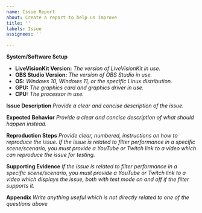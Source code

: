 ```yaml
---
name: Issue Report
about: Create a report to help us improve
title: ''
labels: Issue
assignees: ''

---
```


**System/Software Setup**
 - **LiveVisionKit Version:** *The version of LiveVisionKit in use.*
 - **OBS Studio Version:** *The version of OBS Studio in use.*
 - **OS:** *Windows 10, Windows 11, or the specific Linux distribution.*
 - **GPU:** *The graphics card and graphics driver in use.*
 - **CPU:** *The processor in use.*

**Issue Description**
*Provide a clear and concise description of the issue.*

**Expected Behavior**
*Provide a clear and concise description of what should happen instead.*

**Reproduction Steps**
*Provide clear, numbered, instructions on how to reproduce the issue.*
*If the issue is related to filter performance in a specific scene/scenario, you must provide a YouTube or Twitch link to a video which can reproduce the issue for testing.*

**Supporting Evidence**
*If the issue is related to filter performance in a specific scene/scenario, you must provide a YouTube or Twitch link to a video which displays the issue, both with test mode on and off if the filter supports it.*

**Appendix**
*Write anything useful which is not directly related to one of the questions above*
